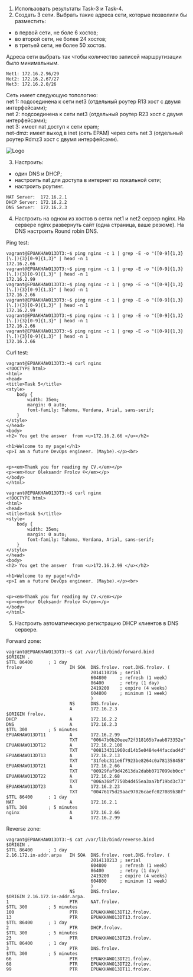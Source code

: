 1) Использовать результаты Task-3 и Task-4.
2) Создать 3 сети. Выбрать такие адреса сети, которые позволили бы разместить:
- в первой сети, не боле 6 хостов;
- во второй сети, не более 24 хостов;
- в третьей сети, не более 50 хостов.

Адреса сети выбрать так чтобы количество записей маршрутизации было минимальным.
```
Net1: 172.16.2.96/29
Net2: 172.16.2.67/27
Net3: 172.16.2.0/26
```
Сеть имеет следующую топологию:<br>
net 1: подсоединена к сети net3 (отдельный роутер R13 хост с двумя интерфейсами);<br>
net 2: подсоединена к сети net3 (отдельный роутер R23 хост с двумя интерфейсами);<br>
net 3: имеет nat доступ к сети epam;<br>
net-dmz: имеет выход в inet (сеть EPAM) через сеть net 3 (отдельный роутер Rdmz3 хост с
двумя интерфейсами).

![Logo](images/network_topology.png.png)

3) Настроить:
- один DNS и DHCP;
- настроить nat для доступа в интернет из локальной сети;
- настроить роутинг.
```
NAT Server:  172.16.2.1
DHCP Server: 172.16.2.2
DNS Server:  172.16.2.3
```
4) Настроить на одном из хостов в сетях net1 и net2 сервер nginx. На сервере nginx развернуть
сайт (одна страница, ваше резюме). На DNS настроить Round robin DNS.

Ping test:
```
vagrant@EPUAKHAWO13DT3:~$ ping nginx -c 1 | grep -E -o "([0-9]{1,3}[\.]){3}[0-9]{1,3}" | head -n 1
172.16.2.66
vagrant@EPUAKHAWO13DT3:~$ ping nginx -c 1 | grep -E -o "([0-9]{1,3}[\.]){3}[0-9]{1,3}" | head -n 1
172.16.2.99
vagrant@EPUAKHAWO13DT3:~$ ping nginx -c 1 | grep -E -o "([0-9]{1,3}[\.]){3}[0-9]{1,3}" | head -n 1
172.16.2.66
vagrant@EPUAKHAWO13DT3:~$ ping nginx -c 1 | grep -E -o "([0-9]{1,3}[\.]){3}[0-9]{1,3}" | head -n 1
172.16.2.99
vagrant@EPUAKHAWO13DT3:~$ ping nginx -c 1 | grep -E -o "([0-9]{1,3}[\.]){3}[0-9]{1,3}" | head -n 1
172.16.2.66
vagrant@EPUAKHAWO13DT3:~$ ping nginx -c 1 | grep -E -o "([0-9]{1,3}[\.]){3}[0-9]{1,3}" | head -n 1
172.16.2.66
```
Curl test:
```
vagrant@EPUAKHAWO13DT3:~$ curl nginx
<!DOCTYPE html>
<html>
<head>
<title>Task 5</title>
<style>
    body {
        width: 35em;
        margin: 0 auto;
        font-family: Tahoma, Verdana, Arial, sans-serif;
    }
</style>
</head>
<body>
<h2> You get the answer  from <u>172.16.2.66 </u></h2>

<h1>Welcome to my page!</h1>
<p>I am a future DevOps engineer. (Maybe).</p><br>


<p><em>Thank you for reading my CV.</em></p>
<p><em>Your Oleksandr Frolov ©</em></p>
</body>
</html>
```
```
vagrant@EPUAKHAWO13DT3:~$ curl nginx
<!DOCTYPE html>
<html>
<head>
<title>Task 5</title>
<style>
    body {
        width: 35em;
        margin: 0 auto;
        font-family: Tahoma, Verdana, Arial, sans-serif;
    }
</style>
</head>
<body>
<h2> You get the answer  from <u>172.16.2.99 </u></h2>

<h1>Welcome to my page!</h1>
<p>I am a future DevOps engineer. (Maybe).</p><br>


<p><em>Thank you for reading my CV.</em></p>
<p><em>Your Oleksandr Frolov ©</em></p>
</body>
</html>
```
5) Настроить автоматическую регистрацию DHCP клиентов в DNS сервере.

Forward zone:
```
vagrant@EPUAKHAWO13DT3:~$ cat /var/lib/bind/forward.bind
$ORIGIN .
$TTL 86400      ; 1 day
frolov                  IN SOA  DNS.frolov. root.DNS.frolov. (
                                2014110216 ; serial
                                604800     ; refresh (1 week)
                                86400      ; retry (1 day)
                                2419200    ; expire (4 weeks)
                                604800     ; minimum (1 week)
                                )
                        NS      DNS.frolov.
                        A       172.16.2.3
$ORIGIN frolov.
DHCP                    A       172.16.2.2
DNS                     A       172.16.2.3
$TTL 300        ; 5 minutes
EPUAKHAWO13DT11         A       172.16.2.99
                        TXT     "00647b0b20eee72f318165b7aab873352e"
EPUAKHAWO13DT12         A       172.16.2.100
                        TXT     "008134311960cd14b5e0484e44facdad4d"
EPUAKHAWO13DT13         A       172.16.2.13
                        TXT     "31febc311e6f7923be8264c0a781358458"
EPUAKHAWO13DT21         A       172.16.2.66
                        TXT     "00929faf9d42613da2dabb0717099eb0cc"
EPUAKHAWO13DT22         A       172.16.2.68
                        TXT     "006a368f7750b4d455ea3aa7bf19bd3c73"
EPUAKHAWO13DT23         A       172.16.2.23
                        TXT     "00476175d29aac97026caefc027089b38f"
$TTL 86400      ; 1 day
NAT                     A       172.16.2.1
$TTL 300        ; 5 minutes
nginx                   A       172.16.2.66
                        A       172.16.2.99
```
Reverse zone:
```
vagrant@EPUAKHAWO13DT3:~$ cat /var/lib/bind/reverse.bind
$ORIGIN .
$TTL 86400      ; 1 day
2.16.172.in-addr.arpa   IN SOA  DNS.frolov. root.DNS.frolov. (
                                2014110213 ; serial
                                604800     ; refresh (1 week)
                                86400      ; retry (1 day)
                                2419200    ; expire (4 weeks)
                                604800     ; minimum (1 week)
                                )
                        NS      DNS.frolov.
$ORIGIN 2.16.172.in-addr.arpa.
1                       PTR     NAT.frolov.
$TTL 300        ; 5 minutes
100                     PTR     EPUAKHAWO13DT12.frolov.
13                      PTR     EPUAKHAWO13DT13.frolov.
$TTL 86400      ; 1 day
2                       PTR     DHCP.frolov.
$TTL 300        ; 5 minutes
23                      PTR     EPUAKHAWO13DT23.frolov.
$TTL 86400      ; 1 day
3                       PTR     DNS.frolov.
$TTL 300        ; 5 minutes
66                      PTR     EPUAKHAWO13DT21.frolov.
68                      PTR     EPUAKHAWO13DT22.frolov.
99                      PTR     EPUAKHAWO13DT11.frolov.
```
